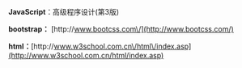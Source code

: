 **JavaScript**：高级程序设计\(第3版\)

**bootstrap：** [http:\/\/www.bootcss.com\/](http://www.bootcss.com/) 

**html：**[http:\/\/www.w3school.com.cn\/html\/index.asp](http://www.w3school.com.cn/html/index.asp)

